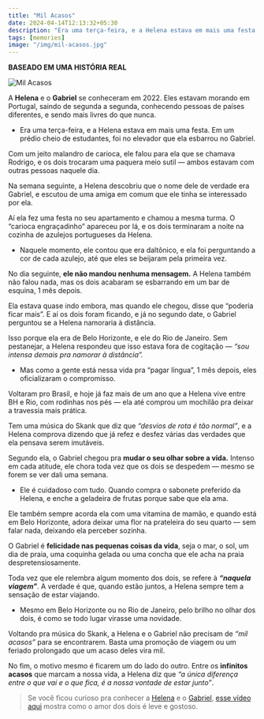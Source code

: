 ```yaml
---
title: "Mil Acasos"
date: 2024-04-14T12:13:32+05:30
description: "Era uma terça-feira, e a Helena estava em mais uma festa. Em um prédio cheio de estudantes, foi no elevador que ela esbarrou no Gabriel."
tags: [memories]
image: "/img/mil-acasos.jpg"
---
```


**BASEADO EM UMA HISTÓRIA REAL**

![Mil Acasos](./img/mil-acasos.jpg)

A  **Helena**  e o **Gabriel** se conheceram em 2022. Eles estavam morando em Portugal, saindo de segunda a segunda, conhecendo pessoas de países diferentes, e sendo mais livres do que nunca.

-   Era uma terça-feira, e a Helena estava em mais uma festa. Em um prédio cheio de estudantes, foi no elevador que ela esbarrou no Gabriel.
    

Com um jeito malandro de carioca, ele falou para ela que se chamava Rodrigo, e os dois trocaram uma paquera meio sutil — ambos estavam com outras pessoas naquele dia.

Na semana seguinte, a Helena descobriu que o nome dele de verdade era Gabriel, e escutou de uma amiga em comum que ele tinha se interessado por ela.

Aí ela fez uma festa no seu apartamento e chamou a mesma turma. O “carioca engraçadinho” apareceu por lá, e os dois terminaram a noite na cozinha de azulejos portugueses da Helena.

-   Naquele momento, ele contou que era daltônico, e ela foi perguntando a cor de cada azulejo, até que eles se beijaram pela primeira vez.
    

No dia seguinte, **ele não mandou nenhuma mensagem.**  A Helena também não falou nada, mas os dois acabaram se esbarrando em um bar de esquina, 1 mês depois.

Ela estava quase indo embora, mas quando ele chegou, disse que “poderia ficar mais”. E aí os dois foram ficando, e já no segundo date, o Gabriel perguntou se a Helena namoraria à distância.

Isso porque ela era de Belo Horizonte, e ele do Rio de Janeiro. Sem pestanejar, a Helena respondeu que isso estava fora de cogitação —  _“sou intensa demais pra namorar à distância”._

-   Mas como a gente está nessa vida pra “pagar língua”, 1 mês depois, eles oficializaram o compromisso.
    

Voltaram pro Brasil, e hoje já faz mais de um ano que a Helena vive entre BH e Rio, com rodinhas nos pés — ela até comprou um mochilão pra deixar a travessia mais prática.

Tem uma música do Skank que diz que  _“desvios de rota é tão normal”_, e a Helena comprova dizendo que já refez e desfez várias das verdades que ela pensava serem imutáveis.

Segundo ela, o Gabriel chegou pra **mudar o seu olhar sobre a vida.**  Intenso em cada atitude, ele chora toda vez que os dois se despedem — mesmo se forem se ver dali uma semana.

-   Ele é cuidadoso com tudo. Quando compra o sabonete preferido da Helena, e enche a geladeira de frutas porque sabe que ela ama.
    

Ele também sempre acorda ela com uma vitamina de mamão, e quando está em Belo Horizonte, adora deixar uma flor na prateleira do seu quarto — sem falar nada, deixando ela perceber sozinha.

O Gabriel é  **felicidade nas pequenas coisas da vida**, seja o mar, o sol, um dia de praia, uma coquinha gelada ou uma concha que ele acha na praia despretensiosamente.

Toda vez que ele relembra algum momento dos dois, se refere à  _**“naquela viagem”**_. A verdade é que, quando estão juntos, a Helena sempre tem a sensação de estar viajando.

-   Mesmo em Belo Horizonte ou no Rio de Janeiro, pelo brilho no olhar dos dois, é como se todo lugar virasse uma novidade.
    

Voltando pra música do Skank, a Helena e o Gabriel não precisam de  _“mil acasos”_ para se encontrarem. Basta uma promoção de viagem ou um feriado prolongado que um acaso deles vira mil.

No fim, o motivo mesmo é ficarem um do lado do outro. Entre os **infinitos acasos** que marcam a nossa vida, a Helena diz que  _“a única diferença entre o que vai e o que fica, é a nossa vontade de estar junto”_.

> Se você ficou curioso pra conhecer a [Helena](https://www.instagram.com/helenatemponi/) e o [Gabriel](https://www.instagram.com/_ferrettii/),  [esse vídeo aqui](https://www.youtube.com/watch?v=CzkR6iQzqNE)  mostra como o amor dos dois é leve e gostoso.
